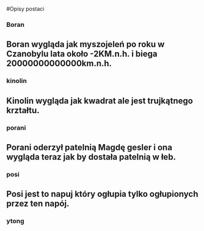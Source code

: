 #Opisy postaci
### Boran
Boran wygląda jak myszojeleń po roku w Czanobylu lata około -2KM.n.h. i biega 20000000000000km.n.h.
---
### kinolin
Kinolin wygląda jak kwadrat ale jest trujkątnego krztałtu.
---
### porani
Porani oderzył patelnią Magdę gesler i ona wygląda teraz jak by dostała patelnią w łeb.
---
### posi
Posi jest to napuj który ogłupia tylko ogłupionych przez ten napój.
---
### ytong
